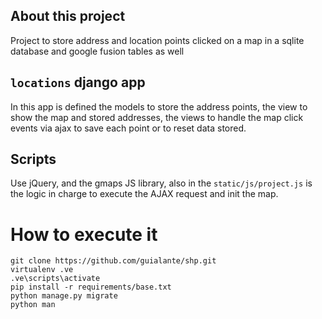 ## About this project

Project to store address and location points clicked on a map
in a sqlite database and google fusion tables as well

## `locations` django app
In this app is defined the models to store the address points, the view to show the map and stored addresses, the views to 
handle the map click events via ajax to save each point or to reset data stored.

## Scripts
Use jQuery, and the gmaps JS library, also in the `static/js/project.js` is the logic in charge to execute the 
AJAX request and init the map.

# How to execute it

```
git clone https://github.com/guialante/shp.git          
virtualenv .ve
.ve\scripts\activate
pip install -r requirements/base.txt
python manage.py migrate
python man